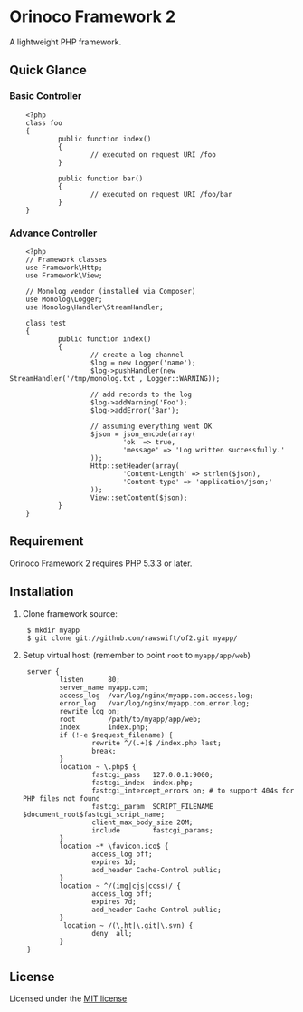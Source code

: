 # Orinoco Framework 2

A lightweight PHP framework.

## Quick Glance

### Basic Controller

        <?php
        class foo
        {
                public function index()
                {
                        // executed on request URI /foo
                }

                public function bar()
                {
                        // executed on request URI /foo/bar
                }
        }

### Advance Controller

        <?php
        // Framework classes
        use Framework\Http;
        use Framework\View;

        // Monolog vendor (installed via Composer)
        use Monolog\Logger;
        use Monolog\Handler\StreamHandler;

        class test
        {
                public function index()
                {
                        // create a log channel
                        $log = new Logger('name');
                        $log->pushHandler(new StreamHandler('/tmp/monolog.txt', Logger::WARNING));

                        // add records to the log
                        $log->addWarning('Foo');
                        $log->addError('Bar');

                        // assuming everything went OK
                        $json = json_encode(array(
                                'ok' => true,
                                'message' => 'Log written successfully.'
                        ));
                        Http::setHeader(array(
                                'Content-Length' => strlen($json),
                                'Content-type' => 'application/json;'
                        ));
                        View::setContent($json);
                }
        }

## Requirement

Orinoco Framework 2 requires PHP 5.3.3 or later.

## Installation

1. Clone framework source:

        $ mkdir myapp
        $ git clone git://github.com/rawswift/of2.git myapp/

2. Setup virtual host: (remember to point `root` to `myapp/app/web`)

        server {
                listen      80;
                server_name myapp.com;
                access_log  /var/log/nginx/myapp.com.access.log;
                error_log   /var/log/nginx/myapp.com.error.log;
                rewrite_log on;
                root        /path/to/myapp/app/web;
                index       index.php;
                if (!-e $request_filename) {
                        rewrite ^/(.+)$ /index.php last;
                        break;
                }
                location ~ \.php$ {
                        fastcgi_pass   127.0.0.1:9000;
                        fastcgi_index  index.php;
                        fastcgi_intercept_errors on; # to support 404s for PHP files not found
                        fastcgi_param  SCRIPT_FILENAME $document_root$fastcgi_script_name;
                        client_max_body_size 20M;
                        include        fastcgi_params;
                }
                location ~* \favicon.ico$ {
                        access_log off;
                        expires 1d;
                        add_header Cache-Control public;
                }
                location ~ ^/(img|cjs|ccss)/ {
                        access_log off;
                        expires 7d;
                        add_header Cache-Control public;
                }
                 location ~ /(\.ht|\.git|\.svn) {
                        deny  all;
                }
        }

## License

Licensed under the [MIT license](http://www.opensource.org/licenses/mit-license.php)